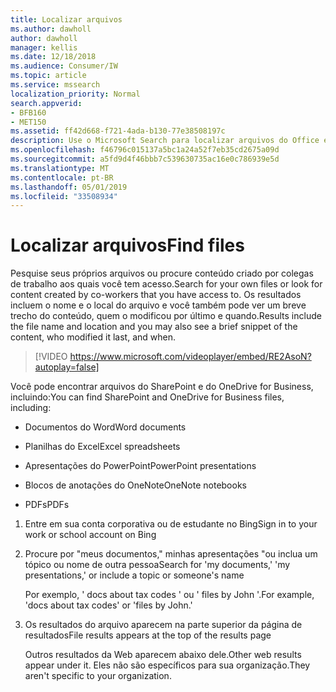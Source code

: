 ```yaml
---
title: Localizar arquivos
ms.author: dawholl
author: dawholl
manager: kellis
ms.date: 12/18/2018
ms.audience: Consumer/IW
ms.topic: article
ms.service: mssearch
localization_priority: Normal
search.appverid:
- BFB160
- MET150
ms.assetid: ff42d668-f721-4ada-b130-77e38508197c
description: Use o Microsoft Search para localizar arquivos do Office e PDFs e as informações que você verá
ms.openlocfilehash: f46796c015137a5bc1a24a52f7eb35cd2675a09d
ms.sourcegitcommit: a5fd9d4f46bbb7c539630735ac16e0c786939e5d
ms.translationtype: MT
ms.contentlocale: pt-BR
ms.lasthandoff: 05/01/2019
ms.locfileid: "33508934"
---
```

# <a name="find-files"></a><span data-ttu-id="6cbc4-103">Localizar arquivos</span><span class="sxs-lookup"><span data-stu-id="6cbc4-103">Find files</span></span>

<span data-ttu-id="6cbc4-104">Pesquise seus próprios arquivos ou procure conteúdo criado por colegas de trabalho aos quais você tem acesso.</span><span class="sxs-lookup"><span data-stu-id="6cbc4-104">Search for your own files or look for content created by co-workers that you have access to.</span></span> <span data-ttu-id="6cbc4-105">Os resultados incluem o nome e o local do arquivo e você também pode ver um breve trecho do conteúdo, quem o modificou por último e quando.</span><span class="sxs-lookup"><span data-stu-id="6cbc4-105">Results include the file name and location and you may also see a brief snippet of the content, who modified it last, and when.</span></span>
  
> [!VIDEO https://www.microsoft.com/videoplayer/embed/RE2AsoN?autoplay=false]
  
<span data-ttu-id="6cbc4-106">Você pode encontrar arquivos do SharePoint e do OneDrive for Business, incluindo:</span><span class="sxs-lookup"><span data-stu-id="6cbc4-106">You can find SharePoint and OneDrive for Business files, including:</span></span>
  
- <span data-ttu-id="6cbc4-107">Documentos do Word</span><span class="sxs-lookup"><span data-stu-id="6cbc4-107">Word documents</span></span>
    
- <span data-ttu-id="6cbc4-108">Planilhas do Excel</span><span class="sxs-lookup"><span data-stu-id="6cbc4-108">Excel spreadsheets</span></span>
    
- <span data-ttu-id="6cbc4-109">Apresentações do PowerPoint</span><span class="sxs-lookup"><span data-stu-id="6cbc4-109">PowerPoint presentations</span></span>
    
- <span data-ttu-id="6cbc4-110">Blocos de anotações do OneNote</span><span class="sxs-lookup"><span data-stu-id="6cbc4-110">OneNote notebooks</span></span>
    
- <span data-ttu-id="6cbc4-111">PDFs</span><span class="sxs-lookup"><span data-stu-id="6cbc4-111">PDFs</span></span>
    
1. <span data-ttu-id="6cbc4-112">Entre em sua conta corporativa ou de estudante no Bing</span><span class="sxs-lookup"><span data-stu-id="6cbc4-112">Sign in to your work or school account on Bing</span></span>
    
2. <span data-ttu-id="6cbc4-113">Procure por "meus documentos," minhas apresentações "ou inclua um tópico ou nome de outra pessoa</span><span class="sxs-lookup"><span data-stu-id="6cbc4-113">Search for 'my documents,' 'my presentations,' or include a topic or someone's name</span></span>
    
    <span data-ttu-id="6cbc4-114">Por exemplo, ' docs about tax codes ' ou ' files by John '.</span><span class="sxs-lookup"><span data-stu-id="6cbc4-114">For example, 'docs about tax codes' or 'files by John.'</span></span>
    
3. <span data-ttu-id="6cbc4-115">Os resultados do arquivo aparecem na parte superior da página de resultados</span><span class="sxs-lookup"><span data-stu-id="6cbc4-115">File results appears at the top of the results page</span></span>
    
    <span data-ttu-id="6cbc4-116">Outros resultados da Web aparecem abaixo dele.</span><span class="sxs-lookup"><span data-stu-id="6cbc4-116">Other web results appear under it.</span></span> <span data-ttu-id="6cbc4-117">Eles não são específicos para sua organização.</span><span class="sxs-lookup"><span data-stu-id="6cbc4-117">They aren't specific to your organization.</span></span>


